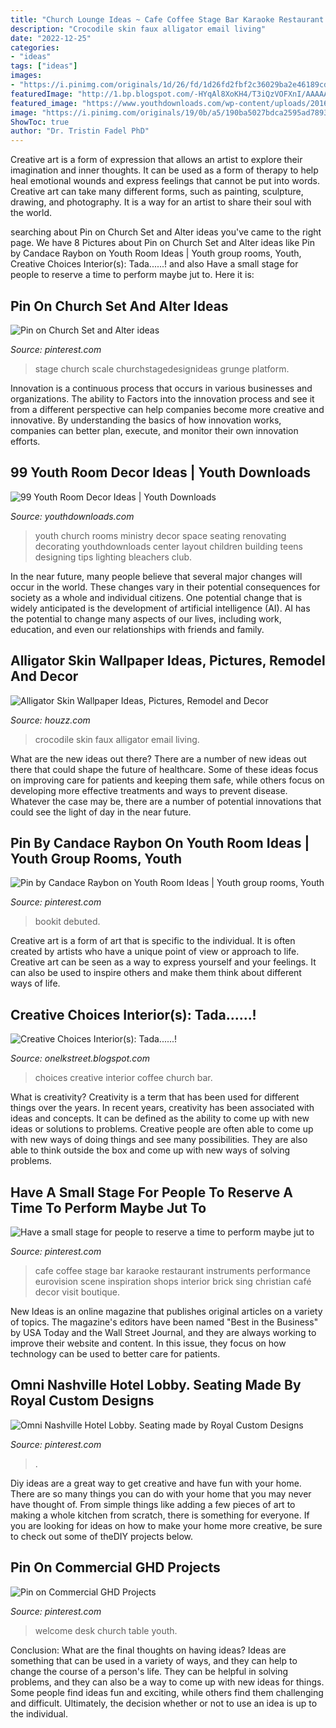 ```yaml
---
title: "Church Lounge Ideas ~ Cafe Coffee Stage Bar Karaoke Restaurant Instruments Performance Eurovision Scene Inspiration Shops Interior Brick Sing Christian Café Decor Visit Boutique"
description: "Crocodile skin faux alligator email living"
date: "2022-12-25"
categories:
- "ideas"
tags: ["ideas"]
images:
- "https://i.pinimg.com/originals/1d/26/fd/1d26fd2fbf2c36029ba2e46189cd7c1f.jpg"
featuredImage: "http://1.bp.blogspot.com/-HYqAl8XoKH4/T3iQzVOFXnI/AAAAAAAADyE/uXsTA8NVLKc/s1600/Church+Coffee+Bar+006.JPG"
featured_image: "https://www.youthdownloads.com/wp-content/uploads/2016/02/DSC_0265.jpeg"
image: "https://i.pinimg.com/originals/19/0b/a5/190ba5027bdca2595ad7893eeec5949c.jpg"
ShowToc: true
author: "Dr. Tristin Fadel PhD"
---
```



Creative art is a form of expression that allows an artist to explore their imagination and inner thoughts. It can be used as a form of therapy to help heal emotional wounds and express feelings that cannot be put into words. Creative art can take many different forms, such as painting, sculpture, drawing, and photography. It is a way for an artist to share their soul with the world.

	

		
searching about Pin on Church Set and Alter ideas you've came to the right page. We have 8 Pictures about Pin on Church Set and Alter ideas like Pin by Candace Raybon on Youth Room Ideas | Youth group rooms, Youth, Creative Choices Interior(s): Tada......! and also Have a small stage for people to reserve a time to perform maybe jut to. Here it is:
		
    
## Pin On Church Set And Alter Ideas

<img loading=lazy src="https://i.pinimg.com/originals/1d/26/fd/1d26fd2fbf2c36029ba2e46189cd7c1f.jpg" onerror="this.onerror=null;this.src='https://tse3.mm.bing.net/th?id=OIP.N5zfeLlk9yDD75jv5nQMIwHaJ4&amp;pid=15.1';" alt="Pin on Church Set and Alter ideas">

_Source: pinterest.com_

>stage church scale churchstagedesignideas grunge platform. 

	

Innovation is a continuous process that occurs in various businesses and organizations. The ability to Factors into the innovation process and see it from a different perspective can help companies become more creative and innovative. By understanding the basics of how innovation works, companies can better plan, execute, and monitor their own innovation efforts.

    
## 99 Youth Room Decor Ideas | Youth Downloads

<img loading=lazy src="https://www.youthdownloads.com/wp-content/uploads/2016/02/DSC_0265.jpeg" onerror="this.onerror=null;this.src='https://tse4.mm.bing.net/th?id=OIP.w6XBeQEjCub_SORlUMrx2wHaE9&amp;pid=15.1';" alt="99 Youth Room Decor Ideas | Youth Downloads">

_Source: youthdownloads.com_

>youth church rooms ministry decor space seating renovating decorating youthdownloads center layout children building teens designing tips lighting bleachers club. 

	

In the near future, many people believe that several major changes will occur in the world. These changes vary in their potential consequences for society as a whole and individual citizens. One potential change that is widely anticipated is the development of artificial intelligence (AI). AI has the potential to change many aspects of our lives, including work, education, and even our relationships with friends and family.

    
## Alligator Skin Wallpaper Ideas, Pictures, Remodel And Decor

<img loading=lazy src="https://st.hzcdn.com/fimgs/3321dcbe050f3b03_3497-w500-h666-b0-p0--eclectic-living-room.jpg" onerror="this.onerror=null;this.src='https://tse3.mm.bing.net/th?id=OIP.qelsQVzEZfYTiV8pNEsXkQHaJ3&amp;pid=15.1';" alt="Alligator Skin Wallpaper Ideas, Pictures, Remodel and Decor">

_Source: houzz.com_

>crocodile skin faux alligator email living. 

	

What are the new ideas out there?
There are a number of new ideas out there that could shape the future of healthcare. Some of these ideas focus on improving care for patients and keeping them safe, while others focus on developing more effective treatments and ways to prevent disease. Whatever the case may be, there are a number of potential innovations that could see the light of day in the near future.

    
## Pin By Candace Raybon On Youth Room Ideas | Youth Group Rooms, Youth

<img loading=lazy src="https://i.pinimg.com/originals/26/95/6c/26956cc0883ccfe987325588bc7e4022.jpg" onerror="this.onerror=null;this.src='https://tse2.mm.bing.net/th?id=OIP.D1e5_NtmLW6cJzE7IcP1iwHaE6&amp;pid=15.1';" alt="Pin by Candace Raybon on Youth Room Ideas | Youth group rooms, Youth">

_Source: pinterest.com_

>bookit debuted. 

	

Creative art is a form of art that is specific to the individual. It is often created by artists who have a unique point of view or approach to life. Creative art can be seen as a way to express yourself and your feelings. It can also be used to inspire others and make them think about different ways of life.

    
## Creative Choices Interior(s): Tada......!

<img loading=lazy src="http://1.bp.blogspot.com/-HYqAl8XoKH4/T3iQzVOFXnI/AAAAAAAADyE/uXsTA8NVLKc/s1600/Church+Coffee+Bar+006.JPG" onerror="this.onerror=null;this.src='https://tse3.mm.bing.net/th?id=OIP.DzOsjF7GuB8L7--TUxwasQHaFj&amp;pid=15.1';" alt="Creative Choices Interior(s): Tada......!">

_Source: onelkstreet.blogspot.com_

>choices creative interior coffee church bar. 

	

What is creativity?
Creativity is a term that has been used for different things over the years. In recent years, creativity has been associated with ideas and concepts. It can be defined as the ability to come up with new ideas or solutions to problems. Creative people are often able to come up with new ways of doing things and see many possibilities. They are also able to think outside the box and come up with new ways of solving problems.

    
## Have A Small Stage For People To Reserve A Time To Perform Maybe Jut To

<img loading=lazy src="https://s-media-cache-ak0.pinimg.com/736x/89/4d/fe/894dfeee076f70b90769d578abb8a525--small-cafe-a-small.jpg" onerror="this.onerror=null;this.src='https://tse3.mm.bing.net/th?id=OIP.Ar0oQlzWD3wYIUSyTyKbAgAAAA&amp;pid=15.1';" alt="Have a small stage for people to reserve a time to perform maybe jut to">

_Source: pinterest.com_

>cafe coffee stage bar karaoke restaurant instruments performance eurovision scene inspiration shops interior brick sing christian café decor visit boutique. 

	

New Ideas is an online magazine that publishes original articles on a variety of topics. The magazine's editors have been named "Best in the Business" by USA Today and the Wall Street Journal, and they are always working to improve their website and content. In this issue, they focus on how technology can be used to better care for patients.

    
## Omni Nashville Hotel Lobby. Seating Made By Royal Custom Designs

<img loading=lazy src="https://i.pinimg.com/originals/19/0b/a5/190ba5027bdca2595ad7893eeec5949c.jpg" onerror="this.onerror=null;this.src='https://tse1.mm.bing.net/th?id=OIP.etzwXTgZpElLiF09YtvSxgHaE9&amp;pid=15.1';" alt="Omni Nashville Hotel Lobby. Seating made by Royal Custom Designs">

_Source: pinterest.com_

>. 

	

Diy ideas are a great way to get creative and have fun with your home. There are so many things you can do with your home that you may never have thought of. From simple things like adding a few pieces of art to making a whole kitchen from scratch, there is something for everyone. If you are looking for ideas on how to make your home more creative, be sure to check out some of theDIY projects below.

    
## Pin On Commercial GHD Projects

<img loading=lazy src="https://i.pinimg.com/736x/e6/0c/fb/e60cfb9d9cef31fb6a66a87ef542c6f1.jpg" onerror="this.onerror=null;this.src='https://tse1.mm.bing.net/th?id=OIP.MfFD1xc3MM-2_f_mPLWOxAHaFj&amp;pid=15.1';" alt="Pin on Commercial GHD Projects">

_Source: pinterest.com_

>welcome desk church table youth. 

	

Conclusion: What are the final thoughts on having ideas?
Ideas are something that can be used in a variety of ways, and they can help to change the course of a person's life. They can be helpful in solving problems, and they can also be a way to come up with new ideas for things. Some people find ideas fun and exciting, while others find them challenging and difficult. Ultimately, the decision whether or not to use an idea is up to the individual.

